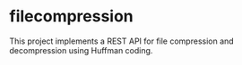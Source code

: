 # filecompression
This project implements a REST API for file compression and decompression using Huffman coding.
